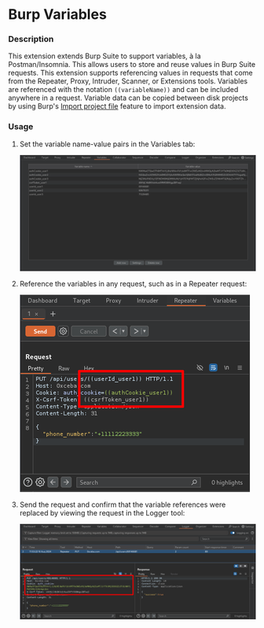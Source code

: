 # Burp Variables
### Description
This extension extends Burp Suite to support variables, à la Postman/Insomnia. This allows users to store and reuse values in Burp Suite requests. This extension supports referencing values in requests that come from the Repeater, Proxy, Intruder, Scanner, or Extensions tools. Variables are referenced with the notation `((variableName))` and can be included anywhere in a request. Variable data can be copied between disk projects by using Burp's [Import project file](https://portswigger.net/burp/documentation/desktop/projects/manage-project-files#importing-project-files) feature to import extension data.

### Usage
1. Set the variable name-value pairs in the Variables tab:

   ![Burp Variables tab](burp_variables1.png)
2. Reference the variables in any request, such as in a Repeater request:

   ![Repeater tab](burp_variables2.png)
3. Send the request and confirm that the variable references were replaced by viewing the request in the Logger tool:

   ![Logging tab](burp_variables3.png)